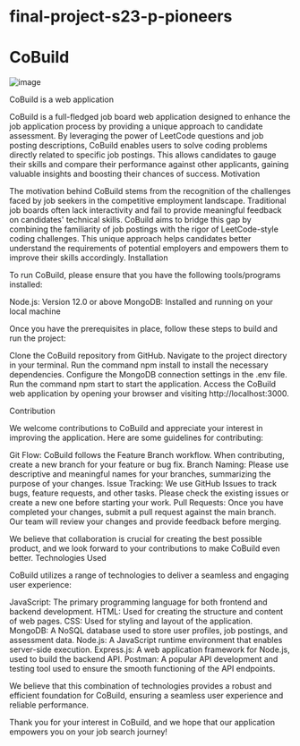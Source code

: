 # final-project-s23-p-pioneers


# CoBuild

![image](https://github.com/CSCC012023/final-project-s23-p-pioneers/assets/104747956/7529ed71-458a-47c1-950e-d321ed298066)


CoBuild is a web application 





CoBuild is a full-fledged job board web application designed to enhance the job application process by providing a unique approach to candidate assessment. By leveraging the power of LeetCode questions and job posting descriptions, CoBuild enables users to solve coding problems directly related to specific job postings. This allows candidates to gauge their skills and compare their performance against other applicants, gaining valuable insights and boosting their chances of success.
Motivation

The motivation behind CoBuild stems from the recognition of the challenges faced by job seekers in the competitive employment landscape. Traditional job boards often lack interactivity and fail to provide meaningful feedback on candidates' technical skills. CoBuild aims to bridge this gap by combining the familiarity of job postings with the rigor of LeetCode-style coding challenges. This unique approach helps candidates better understand the requirements of potential employers and empowers them to improve their skills accordingly.
Installation

To run CoBuild, please ensure that you have the following tools/programs installed:

   Node.js: Version 12.0 or above
   MongoDB: Installed and running on your local machine

Once you have the prerequisites in place, follow these steps to build and run the project:

   Clone the CoBuild repository from GitHub.
   Navigate to the project directory in your terminal.
  Run the command npm install to install the necessary dependencies.
  Configure the MongoDB connection settings in the .env file.
  Run the command npm start to start the application.
  Access the CoBuild web application by opening your browser and visiting http://localhost:3000.

Contribution

We welcome contributions to CoBuild and appreciate your interest in improving the application. Here are some guidelines for contributing:

  Git Flow: CoBuild follows the Feature Branch workflow. When contributing, create a new branch for your feature or bug fix.
  Branch Naming: Please use descriptive and meaningful names for your branches, summarizing the purpose of your changes.
  Issue Tracking: We use GitHub Issues to track bugs, feature requests, and other tasks. Please check the existing issues or create a new one before starting your work.
  Pull Requests: Once you have completed your changes, submit a pull request against the main branch. Our team will review your changes and provide feedback before merging.

We believe that collaboration is crucial for creating the best possible product, and we look forward to your contributions to make CoBuild even better.
Technologies Used

CoBuild utilizes a range of technologies to deliver a seamless and engaging user experience:

  JavaScript: The primary programming language for both frontend and backend development.
  HTML: Used for creating the structure and content of web pages.
  CSS: Used for styling and layout of the application.
  MongoDB: A NoSQL database used to store user profiles, job postings, and assessment data.
  Node.js: A JavaScript runtime environment that enables server-side execution.
  Express.js: A web application framework for Node.js, used to build the backend API.
  Postman: A popular API development and testing tool used to ensure the smooth functioning of the API endpoints.

We believe that this combination of technologies provides a robust and efficient foundation for CoBuild, ensuring a seamless user experience and reliable performance.

Thank you for your interest in CoBuild, and we hope that our application empowers you on your job search journey!
